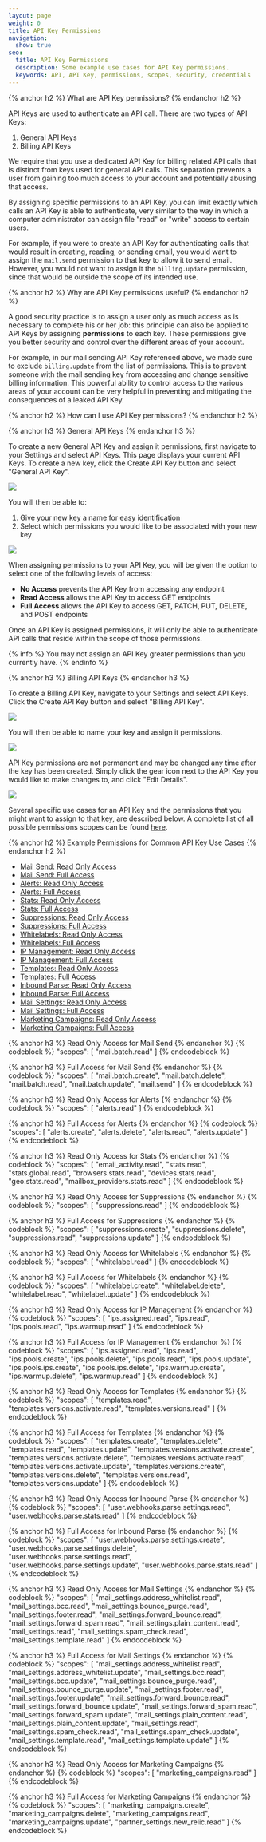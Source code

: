```yaml
---
layout: page
weight: 0
title: API Key Permissions
navigation:
  show: true
seo:
  title: API Key Permissions
  description: Some example use cases for API Key permissions.
  keywords: API, API Key, permissions, scopes, security, credentials
---
```

{% anchor h2 %}
What are API Key permissions?
{% endanchor h2 %}

API Keys are used to authenticate an API call. There are two types of API Keys:

1. General API Keys
2. Billing API Keys

We require that you use a dedicated API Key for billing related API calls that is distinct from keys used for general API calls. This separation prevents a user from gaining too much access to your account and potentially abusing that access.

By assigning specific permissions to an API Key, you can limit exactly which calls an API Key is able to authenticate, very similar to the way in which a computer administrator can assign file "read" or "write" access to certain users.

For example, if you were to create an API Key for authenticating calls that would result in creating, reading, or sending email, you would want to assign the `mail.send` permission to that key to allow it to send email. However, you would not want to assign it the `billing.update` permission, since that would be outside the scope of its intended use.

{% anchor h2 %}
Why are API Key permissions useful?
{% endanchor h2 %}

A good security practice is to assign a user only as much access as is necessary to complete his or her job: this principle can also be applied to API Keys by assigning **permissions** to each key. These permissions give you better security and control over the different areas of your account.

For example, in our mail sending API Key referenced above, we made sure to exclude `billing.update` from the list of permissions. This is to prevent someone with the mail sending key from accessing and change sensitive billing information. This powerful ability to control access to the various areas of your account can be very helpful in preventing and mitigating the consequences of a leaked API Key.

{% anchor h2 %}
How can I use API Key permissions?
{% endanchor h2 %}

{% anchor h3 %}
General API Keys
{% endanchor h3 %}

To create a new General API Key and assign it permissions, first navigate to your Settings and select API Keys. This page displays your current API Keys. To create a new key, click the Create API Key button and select "General API Key".

![]({{root_url}}/images/select_general_api_key.png)

You will then be able to:

1. Give your new key a name for easy identification
2. Select which permissions you would like to be associated with your new key

![]({{root_url}}/images/select_general_api_key_permissions.png)

When assigning permissions to your API Key, you will be given the option to select one of the following levels of access:

* **No Access** prevents the API Key from accessing any endpoint
* **Read Access** allows the API Key to access GET endpoints
* **Full Access** allows the API Key to access GET, PATCH, PUT, DELETE, and POST endpoints

Once an API Key is assigned permissions, it will only be able to authenticate API calls that reside within the scope of those permissions.

{% info %}
You may not assign an API Key greater permissions than you currently have.
{% endinfo %}

{% anchor h3 %}
Billing API Keys
{% endanchor h3 %}

To create a Billing API Key, navigate to your Settings and select API Keys. Click the Create API Key button and select "Billing API Key".

![]({{root_url}}/images/select_billing_api_key.png)

You will then be able to name your key and assign it permissions.

![]({{root_url}}/images/select_billing_api_key_permissions.png)

API Key permissions are not permanent and may be changed any time after the key has been created. Simply click the gear icon next to the API Key you would like to make changes to, and click "Edit Details".

![]({{root_url}}/images/editing_api_keys.png)

Several specific use cases for an API Key and the permissions that you might want to assign to that key, are described below. A complete list of all possible permissions scopes can be found [here]({{root_url}}/API_Reference/Web_API_v3/API_Keys/api_key_permissions_list.html).

{% anchor h2 %}
Example Permissions for Common API Key Use Cases
{% endanchor h2 %}

<ul>
  <li><a href="#-Read-Only-Access-for-Mail-Send">Mail Send: Read Only Access</a></li>
  <li><a href="#-Full-Access-for-Mail-Send">Mail Send: Full Access</a></li>
  <li><a href="#-Read-Only-Access-for-Alerts">Alerts: Read Only Access</a></li>
  <li><a href="#-Full-Access-for-Alerts">Alerts: Full Access</a></li>
  <li><a href="#-Read-Only-Access-for-Stats">Stats: Read Only Access</a></li>
  <li><a href="#-Full-Access-for-Stats">Stats: Full Access</a></li>
  <li><a href="#-Read-Only-Access-for-Suppressions">Suppressions: Read Only Access</a></li>
  <li><a href="#-Full-Access-for-Suppressions">Suppressions: Full Access</a></li>
  <li><a href="#-Read-Only-Access-for-Whitelabels">Whitelabels: Read Only Access</a></li>
  <li><a href="#-Full-Access-for-Whitelables">Whitelabels: Full Access</a></li>
  <li><a href="#-Read-Only-Access-for-IP-Management">IP Management: Read Only Access</a></li>
  <li><a href="#-Full-Access-for-IP-Manaagement">IP Management: Full Access</a></li>
  <li><a href="#-Read-Only-Access-for-Templates">Templates: Read Only Access</a></li>
  <li><a href="#-Full-Access-for-Templates">Templates: Full Access</a></li>
  <li><a href="#-Read-Only-Access-for-Inbound-Parse">Inbound Parse: Read Only Access</a></li>
  <li><a href="#-Full-Access-for-Inbound-Parse">Inbound Parse: Full Access</a></li>
  <li><a href="#-Read-Only-Access-for-Mail-Settings">Mail Settings: Read Only Access</a></li>
  <li><a href="#-Full-Access-for-Mail-Settings">Mail Settings: Full Access</a></li>
  <li><a href="#-Read-Only-Access-for-Marketing-Campaigns">Marketing Campaigns: Read Only Access</a></li>
  <li><a href="#-Full-Access-for-Marketing-Campaigns">Marketing Campaigns: Full Access</a></li>
</ul>

{% anchor h3 %}
Read Only Access for Mail Send
{% endanchor %}
{% codeblock %}
"scopes": [
  "mail.batch.read"
]
{% endcodeblock %}

{% anchor h3 %}
Full Access for Mail Send
{% endanchor %}
{% codeblock %}
"scopes": [
  "mail.batch.create",
  "mail.batch.delete",
  "mail.batch.read",
  "mail.batch.update",
  "mail.send"
]
{% endcodeblock %}

{% anchor h3 %}
Read Only Access for Alerts
{% endanchor %}
{% codeblock %}
"scopes": [
  "alerts.read"
]
{% endcodeblock %}

{% anchor h3 %}
Full Access for Alerts
{% endanchor %}
{% codeblock %}
"scopes": [
  "alerts.create",
  "alerts.delete",
  "alerts.read",
  "alerts.update"
]
{% endcodeblock %}

{% anchor h3 %}
Read Only Access for Stats
{% endanchor %}
{% codeblock %}
"scopes": [
  "email_activity.read",
  "stats.read",
  "stats.global.read",
  "browsers.stats.read",
  "devices.stats.read",
  "geo.stats.read",
  "mailbox_providers.stats.read"
]
{% endcodeblock %}

{% anchor h3 %}
Read Only Access for Suppressions
{% endanchor %}
{% codeblock %}
"scopes": [
  "suppressions.read"
]
{% endcodeblock %}

{% anchor h3 %}
Full Access for Suppressions
{% endanchor %}
{% codeblock %}
"scopes": [
  "suppressions.create",
  "suppressions.delete",
  "suppressions.read",
  "suppressions.update"
]
{% endcodeblock %}

{% anchor h3 %}
Read Only Access for Whitelabels
{% endanchor %}
{% codeblock %}
"scopes": [
  "whitelabel.read"
]
{% endcodeblock %}

{% anchor h3 %}
Full Access for Whitelabels
{% endanchor %}
{% codeblock %}
"scopes": [
  "whitelabel.create",
  "whitelabel.delete",
  "whitelabel.read",
  "whitelabel.update"
]
{% endcodeblock %}

{% anchor h3 %}
Read Only Access for IP Management
{% endanchor %}
{% codeblock %}
"scopes": [
  "ips.assigned.read",
  "ips.read",
  "ips.pools.read",
  "ips.warmup.read"
]
{% endcodeblock %}

{% anchor h3 %}
Full Access for IP Management
{% endanchor %}
{% codeblock %}
"scopes": [
  "ips.assigned.read",
  "ips.read",
  "ips.pools.create",
  "ips.pools.delete",
  "ips.pools.read",
  "ips.pools.update",
  "ips.pools.ips.create",
  "ips.pools.ips.delete",
  "ips.warmup.create",
  "ips.warmup.delete",
  "ips.warmup.read"
]
{% endcodeblock %}

{% anchor h3 %}
Read Only Access for Templates
{% endanchor %}
{% codeblock %}
"scopes": [
  "templates.read",
  "templates.versions.activate.read",
  "templates.versions.read"
]
{% endcodeblock %}

{% anchor h3 %}
Full Access for Templates
{% endanchor %}
{% codeblock %}
"scopes": [
  "templates.create",
  "templates.delete",
  "templates.read",
  "templates.update",
  "templates.versions.activate.create",
  "templates.versions.activate.delete",
  "templates.versions.activate.read",
  "templates.versions.activate.update",
  "templates.versions.create",
  "templates.versions.delete",
  "templates.versions.read",
  "templates.versions.update"
]
{% endcodeblock %}

{% anchor h3 %}
Read Only Access for Inbound Parse
{% endanchor %}
{% codeblock %}
"scopes": [
  "user.webhooks.parse.settings.read",
  "user.webhooks.parse.stats.read"
  ]
{% endcodeblock %}

{% anchor h3 %}
Full Access for Inbound Parse
{% endanchor %}
{% codeblock %}
"scopes": [
  "user.webhooks.parse.settings.create",
  "user.webhooks.parse.settings.delete",
  "user.webhooks.parse.settings.read",
  "user.webhooks.parse.settings.update",
  "user.webhooks.parse.stats.read"
]
{% endcodeblock %}

{% anchor h3 %}
Read Only Access for Mail Settings
{% endanchor %}
{% codeblock %}
"scopes": [
  "mail_settings.address_whitelist.read",
  "mail_settings.bcc.read",
  "mail_settings.bounce_purge.read",
  "mail_settings.footer.read",
  "mail_settings.forward_bounce.read",
  "mail_settings.forward_spam.read",
  "mail_settings.plain_content.read",
  "mail_settings.read",
  "mail_settings.spam_check.read",
  "mail_settings.template.read"
]
{% endcodeblock %}

{% anchor h3 %}
Full Access for Mail Settings
{% endanchor %}
{% codeblock %}
"scopes": [
  "mail_settings.address_whitelist.read",
  "mail_settings.address_whitelist.update",
  "mail_settings.bcc.read",
  "mail_settings.bcc.update",
  "mail_settings.bounce_purge.read",
  "mail_settings.bounce_purge.update",
  "mail_settings.footer.read",
  "mail_settings.footer.update",
  "mail_settings.forward_bounce.read",
  "mail_settings.forward_bounce.update",
  "mail_settings.forward_spam.read",
  "mail_settings.forward_spam.update",
  "mail_settings.plain_content.read",
  "mail_settings.plain_content.update",
  "mail_settings.read",
  "mail_settings.spam_check.read",
  "mail_settings.spam_check.update",
  "mail_settings.template.read",
  "mail_settings.template.update"
]
{% endcodeblock %}

{% anchor h3 %}
Read Only Access for Marketing Campaigns
{% endanchor %}
{% codeblock %}
"scopes": [
  "marketing_campaigns.read"
]
{% endcodeblock %}

{% anchor h3 %}
Full Access for Marketing Campaigns
{% endanchor %}
{% codeblock %}
"scopes": [
  "marketing_campaigns.create",
  "marketing_campaigns.delete",
  "marketing_campaigns.read",
  "marketing_campaigns.update",
  "partner_settings.new_relic.read"
]
{% endcodeblock %}
